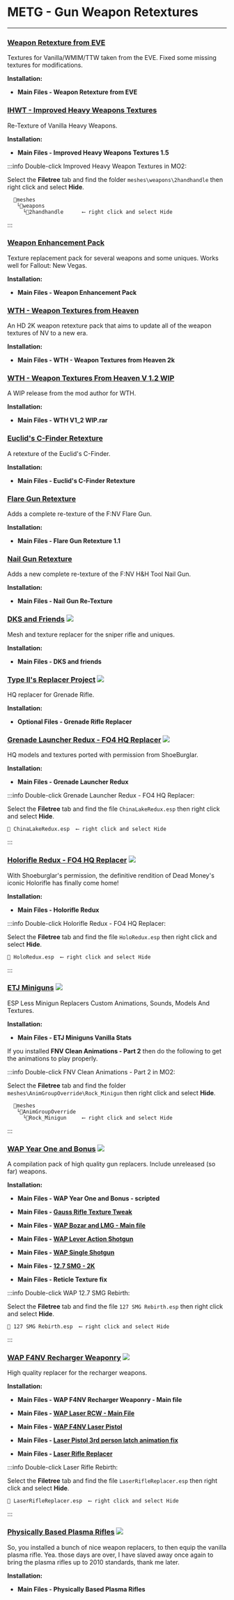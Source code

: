 # METG - Gun Weapon Retextures

---

### [Weapon Retexture from EVE](https://www.nexusmods.com/newvegas/mods/76606)

Textures for Vanilla/WMIM/TTW taken from the EVE. Fixed some missing textures for modifications.

**Installation:**

- **Main Files - Weapon Retexture from EVE**


### [IHWT - Improved Heavy Weapons Textures](https://www.nexusmods.com/newvegas/mods/56314)

Re-Texture of Vanilla Heavy Weapons.

**Installation:**

- **Main Files - Improved Heavy Weapons Textures 1.5**

:::info Double-click Improved Heavy Weapon Textures in MO2:

Select the **Filetree** tab and find the folder `meshes\weapons\2handhandle` then right click and select **Hide**.

```
  📁meshes 
   └📁weapons  
     └📁2handhandle      ⟵ right click and select Hide
```

:::


### [Weapon Enhancement Pack](https://www.nexusmods.com/fallout3/mods/21245)

Texture replacement pack for several weapons and some uniques. Works well for Fallout: New Vegas.

**Installation:**

- **Main Files - Weapon Enhancement Pack**


### [WTH - Weapon Textures from Heaven](https://www.nexusmods.com/newvegas/mods/69837)

An HD 2K weapon retexture pack that aims to update all of the weapon textures of NV to a new era.

**Installation:**

- **Main Files - WTH - Weapon Textures from Heaven 2k**


### [WTH - Weapon Textures From Heaven V 1.2 WIP](https://drive.google.com/file/d/1F8u92Dsb2Ccxl9BlE9TuKKYf4kN0o8Oo/view)

A WIP release from the mod author for WTH.

**Installation:**

- **Main Files - WTH V1_2 WIP.rar**


### [Euclid's C-Finder Retexture](https://www.nexusmods.com/newvegas/mods/68624)

A retexture of the Euclid's C-Finder.

**Installation:**

- **Main Files - Euclid's C-Finder Retexture**


### [Flare Gun Retexture](https://www.nexusmods.com/newvegas/mods/68580)

Adds a complete re-texture of the F:NV Flare Gun.

**Installation:**

- **Main Files - Flare Gun Retexture 1.1**


### [Nail Gun Retexture](https://www.nexusmods.com/newvegas/mods/66086)

Adds a new complete re-texture of the F:NV H&H Tool Nail Gun.

**Installation:**

- **Main Files - Nail Gun Re-Texture**


### [DKS and Friends](https://www.nexusmods.com/newvegas/mods/79689) ![](../static/img/Performance.png)

Mesh and texture replacer for the sniper rifle and uniques.

**Installation:**

- **Main Files - DKS and friends**


### [Type II's Replacer Project](https://www.nexusmods.com/newvegas/mods/69830) ![](../static/img/Performance.png)

HQ replacer for Grenade Rifle.

**Installation:**

- **Optional Files - Grenade Rifle Replacer**


### [Grenade Launcher Redux - FO4 HQ Replacer](https://www.nexusmods.com/newvegas/mods/69754) ![](../static/img/Performance.png)

HQ models and textures ported with permission from ShoeBurglar.

**Installation:**

- **Main Files - Grenade Launcher Redux**

:::info Double-click Grenade Launcher Redux - FO4 HQ Replacer:

Select the **Filetree** tab and find the file `ChinaLakeRedux.esp` then right click and select **Hide**.

```
📄 ChinaLakeRedux.esp  ⟵ right click and select Hide
```

:::


### [Holorifle Redux - FO4 HQ Replacer](https://www.nexusmods.com/newvegas/mods/69607) ![](../static/img/Performance.png)

With Shoeburglar's permission, the definitive rendition of Dead Money's iconic Holorifle has finally come home! 

**Installation:**

- **Main Files - Holorifle Redux**

:::info Double-click Holorifle Redux - FO4 HQ Replacer:

Select the **Filetree** tab and find the file `HoloRedux.esp` then right click and select **Hide**.

```
📄 HoloRedux.esp  ⟵ right click and select Hide
```

:::


### [ETJ Miniguns](https://www.nexusmods.com/newvegas/mods/78325) ![](../static/img/Performance.png)

ESP Less Minigun Replacers Custom Animations, Sounds, Models And Textures.

**Installation:**

- **Main Files - ETJ Miniguns Vanilla Stats**

If you installed **FNV Clean Animations - Part 2** then do the following to get the animations to play properly.

:::info Double-click FNV Clean Animations - Part 2 in MO2:

Select the **Filetree** tab and find the folder `meshes\AnimGroupOverride\Rock_Minigun` then right click and select **Hide**.

```
  📁meshes 
   └📁AnimGroupOverride  
     └📁Rock_Minigun     ⟵ right click and select Hide
```

:::


### [WAP Year One and Bonus](https://www.nexusmods.com/newvegas/mods/78140?tab=description) ![](../static/img/Performance.png)

A compilation pack of high quality gun replacers. Include unreleased (so far) weapons.

**Installation:**

- **Main Files - WAP Year One and Bonus - scripted**

- **Main Files - [Gauss Rifle Texture Tweak](https://www.nexusmods.com/newvegas/mods/79825/?tab=files)**

- **Main Files - [WAP Bozar and LMG - Main file](https://www.nexusmods.com/newvegas/mods/78498?tab=files)**

- **Main Files - [WAP Lever Action Shotgun](https://www.nexusmods.com/newvegas/mods/80223?tab=files)**

- **Main Files - [WAP Single Shotgun](https://www.nexusmods.com/newvegas/mods/83112?tab=files)**

- **Main Files - [12.7 SMG - 2K](https://www.nexusmods.com/newvegas/mods/73194?tab=files)**

- **Main Files - Reticle Texture fix**

:::info Double-click WAP 12.7 SMG Rebirth:

Select the **Filetree** tab and find the file `127 SMG Rebirth.esp` then right click and select **Hide**.

```
📄 127 SMG Rebirth.esp  ⟵ right click and select Hide
```

:::


### [WAP F4NV Recharger Weaponry](https://www.nexusmods.com/newvegas/mods/82044?tab=description) ![](../static/img/Performance.png)

High quality replacer for the recharger weapons.

**Installation:**

- **Main Files - WAP F4NV Recharger Weaponry - Main file**

- **Main Files - [WAP Laser RCW - Main File](https://www.nexusmods.com/newvegas/mods/78373?tab=files)**

- **Main Files - [WAP F4NV Laser Pistol](https://www.nexusmods.com/newvegas/mods/80600?tab=files)**

- **Main Files - [Laser Pistol 3rd person latch animation fix](https://www.nexusmods.com/newvegas/mods/80657?tab=files)**

- **Main Files - [Laser Rifle Replacer](https://www.nexusmods.com/newvegas/mods/72759?tab=files)**

:::info Double-click Laser Rifle Rebirth:

Select the **Filetree** tab and find the file `LaserRifleReplacer.esp` then right click and select **Hide**.

```
📄 LaserRifleReplacer.esp  ⟵ right click and select Hide
```

:::


### [Physically Based Plasma Rifles](https://www.nexusmods.com/newvegas/mods/83883) ![](../static/img/Performance.png)

So, you installed a bunch of nice weapon replacers, to then equip the vanilla plasma rifle. Yea. those days are over, I have slaved away once again to bring the plasma rifles up to 2010 standards, thank me later.

**Installation:**

- **Main Files - Physically Based Plasma Rifles**